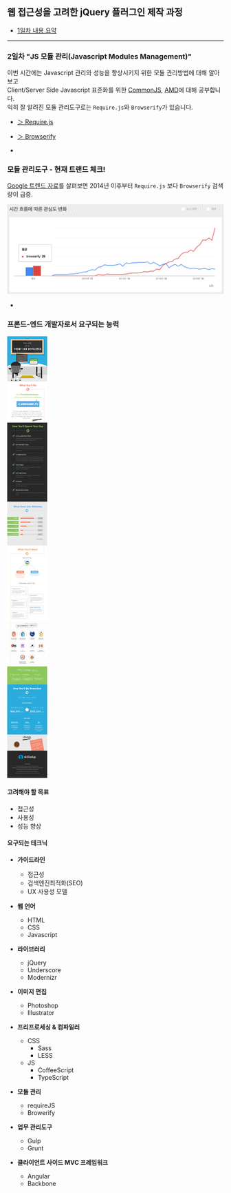 ## 웹 접근성을 고려한 jQuery 플러그인 제작 과정

- [1일차 내용 요약](DOC/DAY01.md)

---

### 2일차 "JS 모듈 관리(Javascript Modules Management)"

이번 시간에는 Javascript 관리와 성능을 향상시키지 위한 모듈 관리방법에 대해 알아보고<br>
Client/Server Side Javascript 표준화를 위한 [CommonJS](http://en.wikipedia.org/wiki/CommonJS), [AMD](http://en.wikipedia.org/wiki/Asynchronous_module_definition)에 대해 공부합니다.<br>
익히 잘 알려진 모듈 관리도구로는 `Require.js`와 `Browserify`가 있습니다.

- [＞ Require.js](DOC/module-loader/requirejs.md)
- [＞ Browserify](DOC/module-loader/browserify.md)

-

### 모듈 관리도구 - 현재 트랜드 체크!

[Google 트렌드 자료](http://www.google.com/trends/explore#q=require.js%2C%20Browserify&date=1%2F2011%2054m&cmpt=q&tz=)를 살펴보면 2014년 이후부터 `Require.js` 보다 `Browserify` 검색량이 급증.

![구글 트렌드: 시간 흐름에 따른 관심도 변화](GUIDE/compare-requirejs-vs-browserify.png)

-

### 프론드-엔드 개발자로서 요구되는 능력

[![Front-End Developer Infographic](GUIDE/life-of-front-end-developer-infographic-Secondary.jpg)](http://www.skilledup.com/articles/life-front-end-web-developer-infographic)

#### 고려해야 할 목표
- 접근성
- 사용성
- 성능 향상

#### 요구되는 테크닉

- **가이드라인**
	- 접근성
	- 검색엔진최적화(SEO)
	- UX 사용성 모델

- **웹 언어**
	- HTML
	- CSS
	- Javascript

- **라이브러리**
	- jQuery
	- Underscore
	- Modernizr

- **이미지 편집**
	- Photoshop
	- Illustrator

- **프리프로세싱 & 컴파일러**
	- CSS
		- Sass
		- LESS
	- JS
		- CoffeeScript
		- TypeScript

- **모듈 관리**
	- requireJS
	- Browerify

- **업무 관리도구**
	- Gulp
	- Grunt

- **클라이언트 사이드 MVC 프레임워크**
	- Angular
	- Backbone

